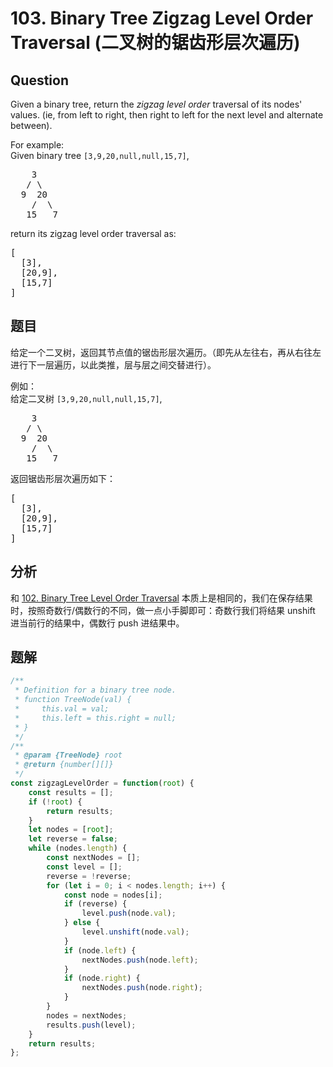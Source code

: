 # 103. Binary Tree Zigzag Level Order Traversal (二叉树的锯齿形层次遍历)

## Question

Given a binary tree, return the _zigzag level order_ traversal of its nodes' values. (ie, from left to right, then right to left for the next level and alternate between).

For example:  
Given binary tree `[3,9,20,null,null,15,7]`,

<pre>    3
   / \
  9  20
    /  \
   15   7
</pre>

return its zigzag level order traversal as:

<pre>[
  [3],
  [20,9],
  [15,7]
]
</pre>

## 题目

给定一个二叉树，返回其节点值的锯齿形层次遍历。（即先从左往右，再从右往左进行下一层遍历，以此类推，层与层之间交替进行）。

例如：  
给定二叉树 `[3,9,20,null,null,15,7]`,

<pre>    3
   / \
  9  20
    /  \
   15   7
</pre>

返回锯齿形层次遍历如下：

<pre>[
  [3],
  [20,9],
  [15,7]
]
</pre>

## 分析

和 [102. Binary Tree Level Order Traversal](./102.%20Binary%20Tree%20Level%20Order%20Traversal.md) 本质上是相同的，我们在保存结果时，按照奇数行/偶数行的不同，做一点小手脚即可：奇数行我们将结果 unshift 进当前行的结果中，偶数行 push 进结果中。

## 题解

```javascript
/**
 * Definition for a binary tree node.
 * function TreeNode(val) {
 *     this.val = val;
 *     this.left = this.right = null;
 * }
 */
/**
 * @param {TreeNode} root
 * @return {number[][]}
 */
const zigzagLevelOrder = function(root) {
    const results = [];
    if (!root) {
        return results;
    }
    let nodes = [root];
    let reverse = false;
    while (nodes.length) {
        const nextNodes = [];
        const level = [];
        reverse = !reverse;
        for (let i = 0; i < nodes.length; i++) {
            const node = nodes[i];
            if (reverse) {
                level.push(node.val);
            } else {
                level.unshift(node.val);
            }
            if (node.left) {
                nextNodes.push(node.left);
            }
            if (node.right) {
                nextNodes.push(node.right);
            }
        }
        nodes = nextNodes;
        results.push(level);
    }
    return results;
};
```
